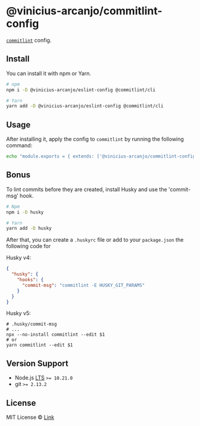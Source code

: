 # @vinicius-arcanjo/commitlint-config



[`commitlint`](https://github.com/conventional-changelog/commitlint) config.

## Install

You can install it with npm or Yarn.

```sh
# npm
npm i -D @vinicius-arcanjo/eslint-config @commitlint/cli

# Yarn
yarn add -D @vinicius-arcanjo/eslint-config @commitlint/cli
```

## Usage

After installing it, apply the config to `commitlint` by running the following command:

```sh
echo "module.exports = { extends: ['@vinicius-arcanjo/commitlint-config'] };" > .commitlintrc.js
```

## Bonus

To lint commits before they are created, install Husky and use the 'commit-msg' hook.

```sh
# Npm
npm i -D husky

# Yarn
yarn add -D husky
```

After that, you can create a `.huskyrc` file or add to your `package.json` the following code for

Husky v4:

```json
{
  "husky": {
    "hooks": {
      "commit-msg": "commitlint -E HUSKY_GIT_PARAMS"
    }
  }
}
```

Husky v5:

```
# .husky/commit-msg
# ...
npx --no-install commitlint --edit $1
# or
yarn commitlint --edit $1
```

## Version Support

- Node.js [LTS](https://github.com/nodejs/LTS#lts-schedule) `>= 10.21.0`
- git `>= 2.13.2`

## License

MIT License © [Link](https://github.com/vinicius-arcanjo)
